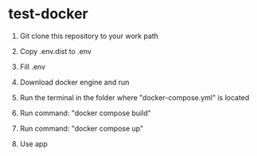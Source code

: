 # test-docker

1. Git clone this repository to your work path

2. Copy .env.dist to .env

3. Fill .env 

4. Download docker engine and run

5. Run the terminal in the folder where "docker-compose.yml" is located

6. Run command: "docker compose build"

7. Run command: "docker compose up"

8. Use app
